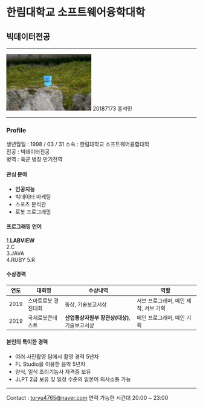 # 한림대학교 소프트웨어융학대학 
## 빅데이터전공
---
<img src = git_image.jpg height=150 width=225>
20187173 홍석민

---
### Profile

생년월일 : 1998 / 03 / 31
소속 : 한림대학교 소프트웨어융합대학   
전공 : 빅데이터전공   
병역 : 육군 병장 만기전역   

#### 관심 분야      
* **인공지능**
* 빅데이터 마케팅
* 스포츠 분석관
* 로봇 프로그래밍

#### 프로그래밍 언어
1.**LABVIEW**      
2.C      
3.JAVA      
4.RUBY
5.R

#### 수상경력
|연도|대회명|수상내역|역할|
|---|---|---|---|
|2019|스마트로봇 경진대회|동상, 기술보고서상|서브 프로그래머, 메인 제작, 서브 기획|
|2019|국제로봇콘테스트|**산업통상자원부 장관상(대상)**, 기술보고서상|메인 프로그래머, 메인 기획|

#### 본인의 특이한 경력
* 여러 사진촬영 팀에서 촬영 경력 5년차
* FL Studio을 이용한 음악 5년차
* 양식, 일식 조리기능사 자격증 보유
* JLPT 2급 보유 및 일정 수준의 일본어 의사소통 가능

----------------------
   
Contact : toryu4765@naver.com
연락 가능한 시간대 20:00 ~ 23:00

